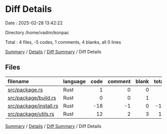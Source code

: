 # Diff Details

Date : 2025-02-28 13:42:22

Directory /home/vadim/konpac

Total : 4 files,  -5 codes, 1 comments, 4 blanks, all 0 lines

[Summary](results.md) / [Details](details.md) / [Diff Summary](diff.md) / Diff Details

## Files
| filename | language | code | comment | blank | total |
| :--- | :--- | ---: | ---: | ---: | ---: |
| [src/package.rs](/src/package.rs) | Rust | 1 | 0 | 0 | 1 |
| [src/package/build.rs](/src/package/build.rs) | Rust | 0 | 0 | 1 | 1 |
| [src/package/install.rs](/src/package/install.rs) | Rust | -18 | -1 | 0 | -19 |
| [src/package/utils.rs](/src/package/utils.rs) | Rust | 12 | 2 | 3 | 17 |

[Summary](results.md) / [Details](details.md) / [Diff Summary](diff.md) / Diff Details